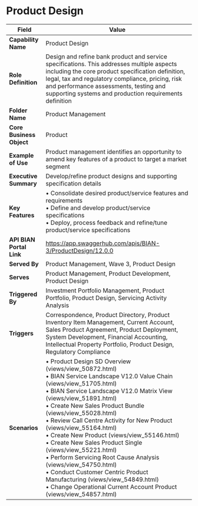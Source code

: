 # Product Design

| Field | Value |
|-------|-------|
| **Capability Name** | Product Design |
| **Role Definition** | Design and refine bank product and service specifications. This addresses multiple aspects including the core product specification definition, legal, tax and regulatory compliance, pricing, risk and performance assessments, testing and supporting systems and production requirements definition |
| **Folder Name** | Product Management |
| **Core Business Object** | Product |
| **Example of Use** | Product management identifies an opportunity to amend key features of a product to target a market segment |
| **Executive Summary** | Develop/refine product designs and supporting specification details |
| **Key Features** | • Consolidate desired product/service features and requirements<br>• Define and develop product/service specifications<br>• Deploy, process feedback and refine/tune product/service specifications |
| **API BIAN Portal Link** | https://app.swaggerhub.com/apis/BIAN-3/ProductDesign/12.0.0 |
| **Served By** | Product Management, Wave 3, Product Design |
| **Serves** | Product Management, Product Development, Product Design |
| **Triggered By** | Investment Portfolio Management, Product Portfolio, Product Design, Servicing Activity Analysis |
| **Triggers** | Correspondence, Product Directory, Product Inventory Item Management, Current Account, Sales Product Agreement, Product Deployment, System Development, Financial Accounting, Intellectual Property Portfolio, Product Design, Regulatory Compliance |
| **Scenarios** | • Product Design SD Overview (views/view_50872.html)<br>• BIAN Service Landscape V12.0 Value Chain (views/view_51705.html)<br>• BIAN Service Landscape V12.0 Matrix View (views/view_51891.html)<br>• Create New Sales Product Bundle (views/view_55028.html)<br>• Review Call Centre Activity for New Product (views/view_55164.html)<br>• Create New Product (views/view_55146.html)<br>• Create New Sales Product Single (views/view_55221.html)<br>• Perform Servicing Root Cause Analysis (views/view_54750.html)<br>• Conduct Customer Centric Product Manufacturing (views/view_54849.html)<br>• Change Operational Current Account Product (views/view_54857.html) |